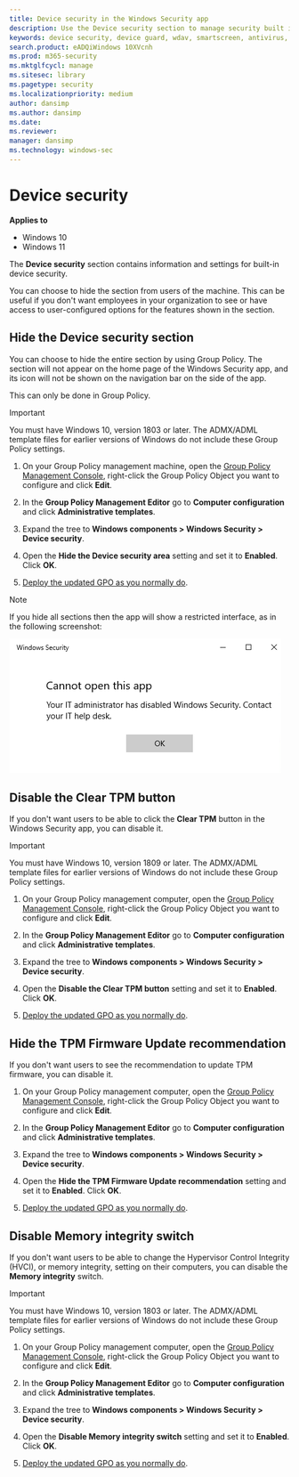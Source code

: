 ```yaml
---
title: Device security in the Windows Security app
description: Use the Device security section to manage security built into your device, including virtualization-based security.
keywords: device security, device guard, wdav, smartscreen, antivirus, wdsc, exploit, protection, hide
search.product: eADQiWindows 10XVcnh
ms.prod: m365-security
ms.mktglfcycl: manage
ms.sitesec: library
ms.pagetype: security
ms.localizationpriority: medium
author: dansimp
ms.author: dansimp
ms.date: 
ms.reviewer: 
manager: dansimp
ms.technology: windows-sec
---
```


# Device security

**Applies to**

- Windows 10
- Windows 11

The **Device security** section contains information and settings for built-in device security.

You can choose to hide the section from users of the machine. This can be useful if you don't want employees in your organization to see or have access to user-configured options for the features shown in the section.

## Hide the Device security section

You can choose to hide the entire section by using Group Policy. The section will not appear on the home page of the Windows Security app, and its icon will not be shown on the navigation bar on the side of the app.

This can only be done in Group Policy.

> [!IMPORTANT]
> You must have Windows 10, version 1803 or later. The ADMX/ADML template files for earlier versions of Windows do not include these Group Policy settings. 

1.  On your Group Policy management machine, open the [Group Policy Management Console](/previous-versions/windows/it-pro/windows-server-2008-R2-and-2008/cc731212(v=ws.11)), right-click the Group Policy Object you want to configure and click **Edit**.

2.  In the **Group Policy Management Editor** go to **Computer configuration** and click **Administrative templates**.

3.  Expand the tree to **Windows components > Windows Security > Device security**.

4.  Open the **Hide the Device security area** setting and set it to **Enabled**. Click **OK**.

5. [Deploy the updated GPO as you normally do](/windows/win32/srvnodes/group-policy). 

>[!NOTE]
>If you hide all sections then the app will show a restricted interface, as in the following screenshot:
>  
>![Windows Security app with all sections hidden by Group Policy.](images/wdsc-all-hide.png)

## Disable the Clear TPM button
If you don't want users to be able to click the **Clear TPM** button in the Windows Security app, you can disable it.

> [!IMPORTANT]
> You must have Windows 10, version 1809 or later. The ADMX/ADML template files for earlier versions of Windows do not include these Group Policy settings. 

1.  On your Group Policy management computer, open the [Group Policy Management Console](/previous-versions/windows/it-pro/windows-server-2008-R2-and-2008/cc731212(v=ws.11)), right-click the Group Policy Object you want to configure and click **Edit**.

2.  In the **Group Policy Management Editor** go to **Computer configuration** and click **Administrative templates**.

3.  Expand the tree to **Windows components > Windows Security > Device security**.

4.  Open the **Disable the Clear TPM button** setting and set it to **Enabled**. Click **OK**.

5. [Deploy the updated GPO as you normally do](/windows/win32/srvnodes/group-policy). 

## Hide the TPM Firmware Update recommendation
If you don't want users to see the recommendation to update TPM firmware, you can disable it.

1.  On your Group Policy management computer, open the [Group Policy Management Console](/previous-versions/windows/it-pro/windows-server-2008-R2-and-2008/cc731212(v=ws.11)), right-click the Group Policy Object you want to configure and click **Edit**.

2.  In the **Group Policy Management Editor** go to **Computer configuration** and click **Administrative templates**.

3.  Expand the tree to **Windows components > Windows Security > Device security**.

4.  Open the **Hide the TPM Firmware Update recommendation** setting and set it to **Enabled**. Click **OK**.

5. [Deploy the updated GPO as you normally do](/windows/win32/srvnodes/group-policy). 

## Disable Memory integrity switch
If you don't want users to be able to change the Hypervisor Control Integrity (HVCI), or memory integrity, setting on their computers, you can disable the **Memory integrity** switch.
> [!IMPORTANT]
> You must have Windows 10, version 1803 or later. The ADMX/ADML template files for earlier versions of Windows do not include these Group Policy settings. 

1.  On your Group Policy management computer, open the [Group Policy Management Console](/previous-versions/windows/it-pro/windows-server-2008-R2-and-2008/cc731212(v=ws.11)), right-click the Group Policy Object you want to configure and click **Edit**.

2.  In the **Group Policy Management Editor** go to **Computer configuration** and click **Administrative templates**.

3.  Expand the tree to **Windows components > Windows Security > Device security**.

4.  Open the **Disable Memory integrity switch** setting and set it to **Enabled**. Click **OK**.

5. [Deploy the updated GPO as you normally do](/windows/win32/srvnodes/group-policy).

